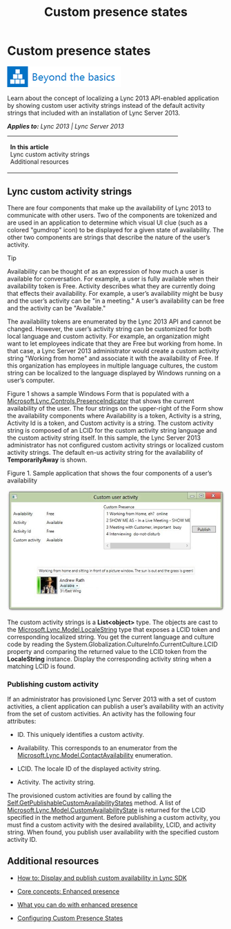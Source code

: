﻿---
title: Custom presence states
TOCTitle: Custom presence states
ms:assetid: 8d654ff7-eac2-4271-b8fc-aeeba0597bdc
ms:mtpsurl: https://msdn.microsoft.com/en-us/library/JJ933126(v=office.15)
ms:contentKeyID: 50877273
ms.date: 07/24/2014
mtps_version: v=office.15
---

# Custom presence states

![Beyond the basics topic](images/JJ945548.mod_icon_beyondbasics_long(Office.15).png "Beyond the basics topic")

Learn about the concept of localizing a Lync 2013 API-enabled application by showing custom user activity strings instead of the default activity strings that included with an installation of Lync Server 2013.


_**Applies to:** Lync 2013 | Lync Server 2013_

<table>
<colgroup>
<col style="width: 50%" />
<col style="width: 50%" />
</colgroup>
<tbody>
<tr class="odd">
<td><p><strong>In this article</strong><br />
Lync custom activity strings<br />
Additional resources</p></td>
<td><p></p></td>
</tr>
</tbody>
</table>


## Lync custom activity strings

There are four components that make up the availability of Lync 2013 to communicate with other users. Two of the components are tokenized and are used in an application to determine which visual UI clue (such as a colored "gumdrop" icon) to be displayed for a given state of availability. The other two components are strings that describe the nature of the user’s activity.


> [!TIP]
> <P>Availability can be thought of as an expression of how much a user is available for conversation. For example, a user is fully available when their availability token is Free. Activity describes what they are currently doing that effects their availability. For example, a user’s availability might be busy and the user’s activity can be "in a meeting." A user’s availability can be free and the activity can be "Available."</P>



The availability tokens are enumerated by the Lync 2013 API and cannot be changed. However, the user’s activity string can be customized for both local language and custom activity. For example, an organization might want to let employees indicate that they are Free but working from home. In that case, a Lync Server 2013 administrator would create a custom activity string "Working from home" and associate it with the availability of Free. If this organization has employees in multiple language cultures, the custom string can be localized to the language displayed by Windows running on a user’s computer.

Figure 1 shows a sample Windows Form that is populated with a [Microsoft.Lync.Controls.PresenceIndicator](presenceindicator-class-microsoft-lync-controls_1.md) that shows the current availability of the user. The four strings on the upper-right of the Form show the availability components where Availability is a token, Activity is a string, Activity Id is a token, and Custom activity is a string. The custom activity string is composed of an LCID for the custom activity string language and the custom activity string itself. In this sample, the Lync Server 2013 administrator has not configured custom activity strings or localized custom activity strings. The default en-us activity string for the availability of **TemporarilyAway** is shown.

Figure 1. Sample application that shows the four components of a user’s availability

  
![Screen shot of sample that shows custom activity](images/JJ937312.LyncClientSDK_CustomActivityStrings(Office.15).jpg "Screen shot of sample that shows custom activity")

The custom activity strings is a **List\<object\>** type. The objects are cast to the [Microsoft.Lync.Model.LocaleString](localestring-class-microsoft-lync-model_2.md) type that exposes a LCID token and corresponding localized string. You get the current language and culture code by reading the System.Globalization.CultureInfo.CurrentCulture.LCID property and comparing the returned value to the LCID token from the **LocaleString** instance. Display the corresponding activity string when a matching LCID is found.

### Publishing custom activity

If an administrator has provisioned Lync Server 2013 with a set of custom activities, a client application can publish a user’s availability with an activity from the set of custom activities. An activity has the following four attributes:

  - ID. This uniquely identifies a custom activity.

  - Availability. This corresponds to an enumerator from the [Microsoft.Lync.Model.ContactAvailability](contactavailability-enumeration-microsoft-lync-model_2.md) enumeration.

  - LCID. The locale ID of the displayed activity string.

  - Activity. The activity string.

The provisioned custom activities are found by calling the [Self.GetPublishableCustomAvailabilityStates](self-getpublishablecustomavailabilitystates-method-microsoft-lync-model_2.md) method. A list of [Microsoft.Lync.Model.CustomAvailabilityState](customavailabilitystate-class-microsoft-lync-model_2.md) is returned for the LCID specified in the method argument. Before publishing a custom activity, you must find a custom activity with the desired availability, LCID, and activity string. When found, you publish user availability with the specified custom activity ID.

## Additional resources

  - [How to: Display and publish custom availability in Lync SDK](how-to-display-and-publish-custom-availability-in-lync-sdk.md)

  - [Core concepts: Enhanced presence](core-concepts-enhanced-presence.md)

  - [What you can do with enhanced presence](what-you-can-do-with-enhanced-presence.md)

  - [Configuring Custom Presence States](http://technet.microsoft.com/en-us/library/gg398997.aspx)

